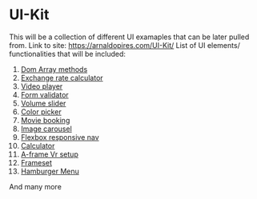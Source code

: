 # UI-Kit
This will be a collection of different UI examaples that can be later pulled from.
Link to site: https://arnaldopires.com/UI-Kit/
List of UI elements/ functionalities that will be included:

1. <a href="https://arnaldopires.com/UI-Kit/ui/array-methods.html">Dom Array methods</a>
2. <a href="https://arnaldopires.com/UI-Kit/ui/exchange-rate-calculator.html">Exchange rate calculator</a>
3. <a href="https://arnaldopires.com/UI-Kit/ui/video-player.html">Video player</a>
4. <a href="https://arnaldopires.com/UI-Kit/ui/form-validator.html">Form validator</a>
5. <a href="https://arnaldopires.com/UI-Kit/ui/volume-slider.html">Volume slider</a>
6. <a href="https://arnaldopires.com/UI-Kit/ui/color-picker.html">Color picker</a>
7. <a href="https://arnaldopires.com/UI-Kit/ui/movie-booking.html">Movie booking</a>
8. <a href="https://arnaldopires.com/UI-Kit/ui/image-carousel.html">Image carousel</a>
9. <a href="https://arnaldopires.com/UI-Kit/ui/flexbox-responsive-nav.html">Flexbox responsive nav</a>
10. <a href="https://arnaldopires.com/UI-Kit/ui/calculator.html">Calculator</a>
11. <a href="https://arnaldopires.com/UI-Kit/ui/vr-setup.html">A-frame Vr setup</a>
12. <a href="https://arnaldopires.com/UI-Kit/ui/frameset.html">Frameset</a>
13. <a href="https://arnaldopires.com/UI-Kit/ui/hamburger-menu.html">Hamburger Menu</a>

And many more
